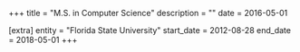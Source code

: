 +++
title = "M.S. in Computer Science"
description = ""
date = 2016-05-01

[extra]
entity = "Florida State University"
start_date = 2012-08-28
end_date = 2018-05-01
+++
